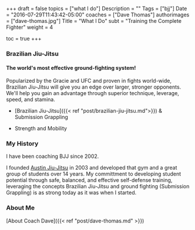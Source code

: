 +++
draft = false
topics = ["what I do"]
Description = ""
Tags = ["bjj"]
Date = "2016-07-29T11:43:42-05:00"
coaches = ["Dave Thomas"]
authorimages = ["dave-thomas.jpg"]
Title = "What I Do"
subt = "Training the Complete Fighter"
weight = 4

toc = true
+++

### Brazilian Jiu-Jitsu
#### The world's most effective ground-fighting system!

Popularized by the Gracie and UFC and proven in fights world-wide, Brazilian Jiu-Jitsu will give you an edge over larger, stronger opponents. We'll help you gain an advantage through superior technique, leverage, speed, and stamina.

- [Brazilian Jiu-Jitsu]({{< ref "post/brazilian-jiu-jitsu.md">}}) & Submission Grappling

- Strength and Mobility

### My History
I have been coaching BJJ since 2002.

I founded [Austin Jiu-Jitsu](http://austinjiujitsu.com) in 2003 and developed that gym and a great group of students over 14 years. My committment to developing student potential through safe, balanced, and effective self-defense training, leveraging the concepts Brazilian Jiu-Jitsu and ground fighting (Submission Grappling) is as strong today as it was when I started.

### About Me

[About Coach Dave]({{< ref "post/dave-thomas.md" >}})
